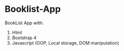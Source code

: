 # Booklist-App
BookList App with:
1. Html 
2. Bootstrap 4
3. Javascript (OOP, Local storage, DOM manipulation)
